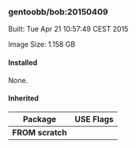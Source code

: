 ### gentoobb/bob:20150409
Built: Tue Apr 21 10:57:49 CEST 2015

Image Size: 1.158 GB
#### Installed
None.
#### Inherited
Package | USE Flags
--------|----------
**FROM scratch** |
